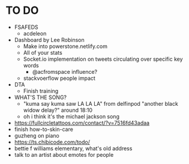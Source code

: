 # TO DO

- FSAFEDS
  - acdeleon
- Dashboard by Lee Robinson
  - Make into powerstone.netlify.com
  - All of your stats
  - Socket.io implementation on tweets circulating over specific key words
    - @acfromspace influence?
  - stackvoerflow people impact
- DTA
  - Finish training
- WHAT'S THE SONG?
  - "kuma say kuma saw LA LA LA" from delfinpod "another black widow delay?" around 18:10
  - oh i think it's the michael jackson song
- https://fullcircletattoos.com/contact/?v=7516fd43adaa
- finish how-to-skin-care
- guzheng on piano
- https://ts.chibicode.com/todo/
- bettie f williams elementary, what's old address
- talk to an artist about emotes for people